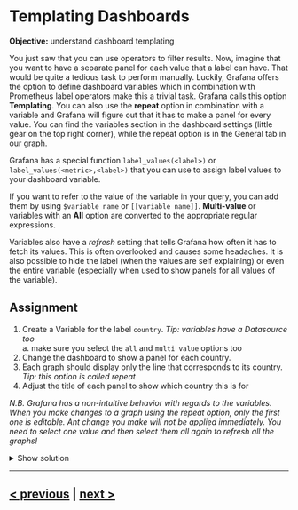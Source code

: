# Templating Dashboards
**Objective:** understand dashboard templating

You just saw that you can use operators to filter results. Now, imagine that you want to have a separate panel for each value
that a label can have. That would be quite a tedious task to perform manually.
Luckily, Grafana offers the option to define dashboard variables which in combination with Prometheus label operators make
this a trivial task. Grafana calls this option **Templating**. You can also use the **repeat** option in combination with a 
variable and Grafana will figure out that it has to make a panel for every value. 
You can find the variables section in the dashboard settings (little gear on the top right corner), while the repeat option 
is in the General tab in our graph.

Grafana has a special function `label_values(<label>)` or `label_values(<metric>,<label>)` that you can use to assign label values
to your dashboard variable.

If you want to refer to the value of the variable in your query, you can add them by using `$variable name` or `[[variable name]]`. 
**Multi-value** or variables with an **All** option are converted to the appropriate regular expressions.

Variables also have a *refresh* setting that tells Grafana how often it has to fetch its values.
This is often overlooked and causes some headaches. It is also possible to hide the label (when the values are self explaining)
or even the entire variable (especially when used to show panels for all values of the variable).

## Assignment
1. Create a Variable for the label `country`. _Tip: variables have a Datasource too_  
    a. make sure you select the `all` and `multi value` options too
1. Change the dashboard to show a panel for each country. 
1. Each graph should display only the line that corresponds to its country. _Tip: this option is called repeat_
1. Adjust the title of each panel to show which country this is for

_N.B. Grafana has a non-intuitive behavior with regards to the variables.
When you make changes to a graph using the repeat option, only the first one is editable.
Ant change you make will not be applied immediately.
You need to select one value and then select them all again to refresh all the graphs!_

<details>
  <summary>Show solution</summary>

  **Solution**.  

  1. You can create variables by clicking the settings button (gear icon) in your dashboard and then select variables
  from the menu. Create a variable called `country` with query: `label_values(country)`.  Enable the `All` option.
  If you have done everything right, you see the variable values at the bottom of the page.
  1. You should have changed the query in the the panel: `logged_on_customers{country=~"^$country$"}`. Note that the variable should be matched using a regular expression. When either `All` or `Multi-value` is enabled, the variable values will be encoded as a regular expression.
  1. In the panel options of your panel you can find the repeat option. The dropdown value should be set to `country`  
  1. In the same section you can change the title of the panel this should be set to: `Logged on Customers $country`.  
</details>


---
## [< previous](03%20-%20Label%20Operators.md) | [next >](..)
